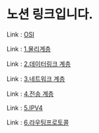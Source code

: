 # 노션 링크입니다.

Link : [OSI](https://www.notion.so/OSI-1698eac6c6b1806d91efd8046d84c80f?pvs=4)

Link : [1.물리계층](https://www.notion.so/16e8eac6c6b180998025d52b97ab7d81?pvs=4)

Link : [2.데이터링크 계층](https://www.notion.so/16e8eac6c6b180d29059dd5b13d76326?pvs=4)

Link : [3.네트워크 계층](https://www.notion.so/1728eac6c6b1800aab88d8130afa4c12?pvs=4)

Link : [4.전송 계층](https://www.notion.so/1728eac6c6b180f0b8afe89383d911fd?pvs=4)

Link : [5.IPV4](https://www.notion.so/IPV4-1738eac6c6b18038bd21d2cd8c0bed51?pvs=4)

Link : [6.라우팅프로토콜](https://www.notion.so/1738eac6c6b18002b130ef8b962afe85?pvs=4)
